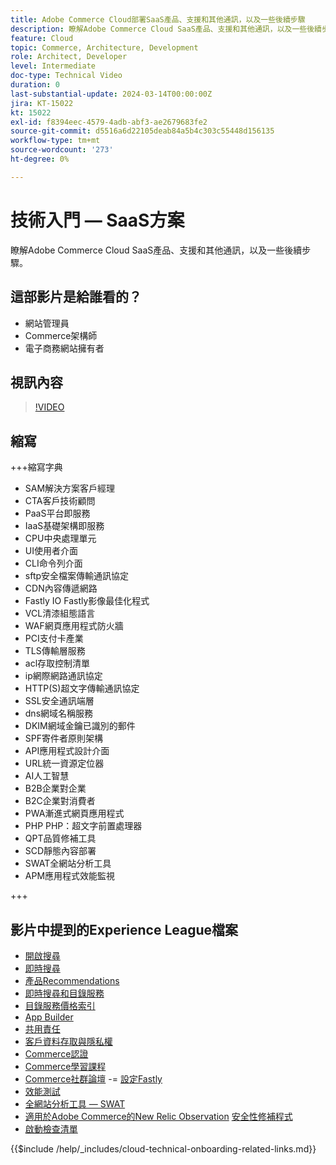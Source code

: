 ```yaml
---
title: Adobe Commerce Cloud部署SaaS產品、支援和其他通訊，以及一些後續步驟
description: 瞭解Adobe Commerce Cloud SaaS產品、支援和其他通訊，以及一些後續步驟。
feature: Cloud
topic: Commerce, Architecture, Development
role: Architect, Developer
level: Intermediate
doc-type: Technical Video
duration: 0
last-substantial-update: 2024-03-14T00:00:00Z
jira: KT-15022
kt: 15022
exl-id: f8394eec-4579-4adb-abf3-ae2679683fe2
source-git-commit: d5516a6d22105deab84a5b4c303c55448d156135
workflow-type: tm+mt
source-wordcount: '273'
ht-degree: 0%

---
```


# 技術入門 — SaaS方案

瞭解Adobe Commerce Cloud SaaS產品、支援和其他通訊，以及一些後續步驟。

## 這部影片是給誰看的？

- 網站管理員
- Commerce架構師
- 電子商務網站擁有者

## 視訊內容

>[!VIDEO](https://video.tv.adobe.com/v/3427902?learn=on)

## 縮寫

+++縮寫字典

- SAM解決方案客戶經理
- CTA客戶技術顧問
- PaaS平台即服務
- IaaS基礎架構即服務
- CPU中央處理單元
- UI使用者介面
- CLI命令列介面
- sftp安全檔案傳輸通訊協定
- CDN內容傳遞網路
- Fastly IO Fastly影像最佳化程式
- VCL清漆組態語言
- WAF網頁應用程式防火牆
- PCI支付卡產業
- TLS傳輸層服務
- acl存取控制清單
- ip網際網路通訊協定
- HTTP(S)超文字傳輸通訊協定
- SSL安全通訊端層
- dns網域名稱服務
- DKIM網域金鑰已識別的郵件
- SPF寄件者原則架構
- API應用程式設計介面
- URL統一資源定位器
- AI人工智慧
- B2B企業對企業
- B2C企業對消費者
- PWA漸進式網頁應用程式
- PHP PHP：超文字前置處理器
- QPT品質修補工具
- SCD靜態內容部署
- SWAT全網站分析工具
- APM應用程式效能監視

+++

## 影片中提到的Experience League檔案

- [開啟搜尋](https://experienceleague.adobe.com/docs/commerce-cloud-service/user-guide/configure/service/opensearch.html)
- [即時搜尋](https://experienceleague.adobe.com/docs/commerce-merchant-services/live-search/overview.html)
- [產品Recommendations](https://experienceleague.adobe.com/docs/commerce-merchant-services/product-recommendations/overview.html)
- [即時搜尋和目錄服務](https://experienceleague.adobe.com/docs/events/adobe-developers-live-recordings/2023/nov2023/nov-commerce/commerce-search-and-catalog-service.html)
- [目錄服務價格索引](https://experienceleague.adobe.com/docs/commerce-merchant-services/price-indexer/price-indexing.html)
- [App Builder](https://experienceleague.adobe.com/docs/commerce-learn/tutorials/adobe-developer-app-builder/app-builder-technical-overview.html)
- [共用責任](https://experienceleague.adobe.com/docs/commerce-operations/security-and-compliance/shared-responsibility.html)
- [客戶資料存取與隱私權](https://experienceleague.adobe.com/docs/commerce-knowledge-base/kb/announcements/commerce-announcements/adobe-support-customer-data-access-and-privacy.html)
- [Commerce認證](https://experienceleague.adobe.com/docs/certification/program/technical-certifications/ac/ac-overview.html)
- [Commerce學習課程](https://learning.adobe.com/catalog.html?products=Commerce)
- [Commerce社群論壇](https://community.magento.com/)
-= [設定Fastly](https://experienceleague.adobe.com/docs/commerce-cloud-service/user-guide/cdn/setup-fastly/fastly-configuration.html)
- [效能測試](https://experienceleague.adobe.com/docs/commerce-operations/deliver-commerce-at-scale/launch.html)
- [全網站分析工具 — SWAT](https://experienceleague.adobe.com/docs/commerce-knowledge-base/kb/support-tools/site-wide-analysis-tool/swat-tool-overview.html?)
- [適用於Adobe Commerce的New Relic Observation](https://experienceleague.adobe.com/docs/commerce-operations/tools/observation-for-adobe-commerce/intro.html)
  [安全性修補程式](https://experienceleague.adobe.com/docs/commerce-operations/release/notes/security-patches/overview.html)
- [啟動檢查清單](https://experienceleague.adobe.com/docs/commerce-cloud-service/user-guide/launch/checklist.html)

{{$include /help/_includes/cloud-technical-onboarding-related-links.md}}
